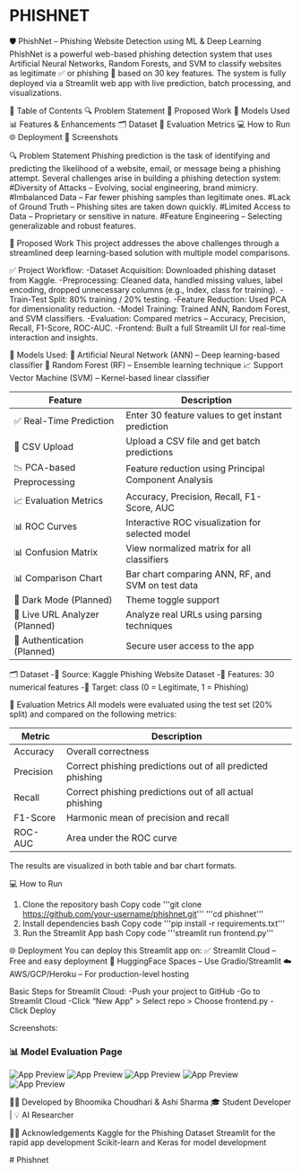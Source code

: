 # PHISHNET
🛡️ PhishNet – Phishing Website Detection using ML & Deep Learning
PhishNet is a powerful web-based phishing detection system that uses Artificial Neural Networks, Random Forests, and SVM to classify websites as legitimate ✅ or phishing 🚨 based on 30 key features. The system is fully deployed via a Streamlit web app with live prediction, batch processing, and visualizations.

📌 Table of Contents
🔍 Problem Statement
🚀 Proposed Work
🧠 Models Used
📊 Features & Enhancements
🗂️ Dataset
🔬 Evaluation Metrics
💻 How to Run
🌐 Deployment
📸 Screenshots

🔍 Problem Statement
Phishing prediction is the task of identifying and predicting the likelihood of a website, email, or message being a phishing attempt. Several challenges arise in building a phishing detection system:
#Diversity of Attacks – Evolving, social engineering, brand mimicry.
#Imbalanced Data – Far fewer phishing samples than legitimate ones.
#Lack of Ground Truth – Phishing sites are taken down quickly.
#Limited Access to Data – Proprietary or sensitive in nature.
#Feature Engineering – Selecting generalizable and robust features.

🚀 Proposed Work
This project addresses the above challenges through a streamlined deep learning-based solution with multiple model comparisons.

✅ Project Workflow:
-Dataset Acquisition: Downloaded phishing dataset from Kaggle.
-Preprocessing: Cleaned data, handled missing values, label encoding, dropped unnecessary  columns (e.g., Index, class for training).
-Train-Test Split: 80% training / 20% testing.
-Feature Reduction: Used PCA for dimensionality reduction.
-Model Training: Trained ANN, Random Forest, and SVM classifiers.
-Evaluation: Compared metrics – Accuracy, Precision, Recall, F1-Score, ROC-AUC.
-Frontend: Built a full Streamlit UI for real-time interaction and insights.

🧠 Models Used:
🤖 Artificial Neural Network (ANN) – Deep learning-based classifier
🌲 Random Forest (RF) – Ensemble learning technique
📈 Support Vector Machine (SVM) – Kernel-based linear classifier

| Feature                     | Description                                        |
|----------------------------|----------------------------------------------------|
| ✅ Real-Time Prediction     | Enter 30 feature values to get instant prediction |
| 📂 CSV Upload              | Upload a CSV file and get batch predictions       |
| 📉 PCA-based Preprocessing | Feature reduction using Principal Component Analysis |
| 📈 Evaluation Metrics      | Accuracy, Precision, Recall, F1-Score, AUC        |
| 📊 ROC Curves              | Interactive ROC visualization for selected model  |
| 📊 Confusion Matrix        | View normalized matrix for all classifiers        |
| 📊 Comparison Chart        | Bar chart comparing ANN, RF, and SVM on test data |
| 🌙 Dark Mode (Planned)     | Theme toggle support                              |
| 🔎 Live URL Analyzer (Planned) | Analyze real URLs using parsing techniques   |
| 🔐 Authentication (Planned) | Secure user access to the app                   |


🗂️ Dataset
-📁 Source: Kaggle Phishing Website Dataset
-🔢 Features: 30 numerical features
-🎯 Target: class (0 = Legitimate, 1 = Phishing)

🔬 Evaluation Metrics
All models were evaluated using the test set (20% split) and compared on the following metrics:

| Metric     | Description                                                  |
|------------|--------------------------------------------------------------|
| Accuracy   | Overall correctness                                          |
| Precision  | Correct phishing predictions out of all predicted phishing  |
| Recall     | Correct phishing predictions out of all actual phishing     |
| F1-Score   | Harmonic mean of precision and recall                        |
| ROC-AUC    | Area under the ROC curve                                     |


The results are visualized in both table and bar chart formats.

💻 How to Run
1. Clone the repository
bash
Copy code
'''git clone https://github.com/your-username/phishnet.git'''
'''cd phishnet'''
2. Install dependencies
bash
Copy code
'''pip install -r requirements.txt'''
3. Run the Streamlit App
bash
Copy code
'''streamlit run frontend.py'''

🌐 Deployment
You can deploy this Streamlit app on:
✅ Streamlit Cloud – Free and easy deployment
🔁 HuggingFace Spaces – Use Gradio/Streamlit
☁️ AWS/GCP/Heroku – For production-level hosting

Basic Steps for Streamlit Cloud:
-Push your project to GitHub
-Go to Streamlit Cloud
-Click “New App” > Select repo > Choose frontend.py
-Click Deploy

Screenshots:
### 📊 Model Evaluation Page
![App Preview](https://github.com/Ashiii10/phishnet/blob/main/Screenshot%202025-07-10%20013123.png)
![App Preview](https://github.com/Ashiii10/phishnet/blob/main/Screenshot%202025-07-10%20013227.png)
![App Preview](https://github.com/Ashiii10/phishnet/blob/main/Screenshot%202025-07-10%20013251.png)
![App Preview](https://github.com/Ashiii10/phishnet/blob/main/Screenshot%202025-07-10%20013310.png)
![App Preview](https://github.com/Ashiii10/phishnet/blob/main/Screenshot%202025-07-10%20013331.png)

👩‍💻 Developed by
Bhoomika Choudhari & Ashi Sharma
🎓 Student Developer | 💡 AI Researcher

















🙋‍♂️ Acknowledgements
Kaggle for the Phishing Dataset
Streamlit for the rapid app development
Scikit-learn and Keras for model development


#   P h i s h n e t  
 